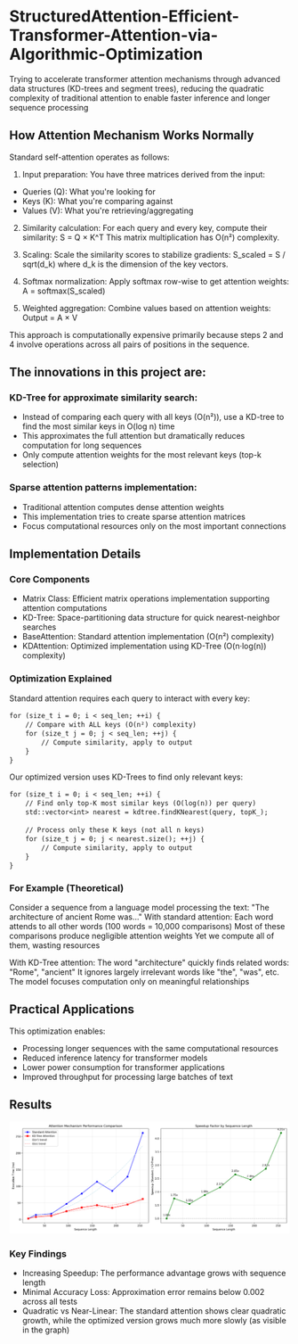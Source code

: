 # StructuredAttention-Efficient-Transformer-Attention-via-Algorithmic-Optimization
Trying to accelerate transformer attention mechanisms through advanced data structures (KD-trees and segment trees), reducing the quadratic complexity of traditional attention to enable faster inference and longer sequence processing

## How Attention Mechanism Works Normally
Standard self-attention operates as follows:

1. Input preparation: You have three matrices derived from the input:

- Queries (Q): What you're looking for
- Keys (K): What you're comparing against
- Values (V): What you're retrieving/aggregating

2. Similarity calculation: For each query and every key, compute their similarity:
 S = Q × K^T
 This matrix multiplication has O(n²) complexity.

3. Scaling: Scale the similarity scores to stabilize gradients:
 S_scaled = S / sqrt(d_k)
 where d_k is the dimension of the key vectors.

4. Softmax normalization: Apply softmax row-wise to get attention weights:
 A = softmax(S_scaled)

5. Weighted aggregation: Combine values based on attention weights:
 Output = A × V

This approach is computationally expensive primarily because steps 2 and 4 involve operations across all pairs of positions in the sequence.

## The innovations in this project are:

### KD-Tree for approximate similarity search:

- Instead of comparing each query with all keys (O(n²)), use a KD-tree to find the most similar keys in O(log n) time
- This approximates the full attention but dramatically reduces computation for long sequences
- Only compute attention weights for the most relevant keys (top-k selection)


### Sparse attention patterns implementation:

- Traditional attention computes dense attention weights
- This implementation tries to create sparse attention matrices
- Focus computational resources only on the most important connections

## Implementation Details
### Core Components

- Matrix Class: Efficient matrix operations implementation supporting attention computations
- KD-Tree: Space-partitioning data structure for quick nearest-neighbor searches
- BaseAttention: Standard attention implementation (O(n²) complexity)
- KDAttention: Optimized implementation using KD-Tree (O(n·log(n)) complexity)

### Optimization Explained
Standard attention requires each query to interact with every key:
```// For each query
for (size_t i = 0; i < seq_len; ++i) {
    // Compare with ALL keys (O(n²) complexity)
    for (size_t j = 0; j < seq_len; ++j) {
        // Compute similarity, apply to output
    }
}
```
Our optimized version uses KD-Trees to find only relevant keys:
```// For each query
for (size_t i = 0; i < seq_len; ++i) {
    // Find only top-K most similar keys (O(log(n)) per query)
    std::vector<int> nearest = kdtree.findKNearest(query, topK_);
    
    // Process only these K keys (not all n keys)
    for (size_t j = 0; j < nearest.size(); ++j) {
        // Compute similarity, apply to output
    }
}
```
### For Example (Theoretical)
Consider a sequence from a language model processing the text: "The architecture of ancient Rome was..."
With standard attention:
Each word attends to all other words (100 words = 10,000 comparisons)
Most of these comparisons produce negligible attention weights
Yet we compute all of them, wasting resources

With KD-Tree attention:
The word "architecture" quickly finds related words: "Rome", "ancient"
It ignores largely irrelevant words like "the", "was", etc.
The model focuses computation only on meaningful relationships

## Practical Applications
This optimization enables:

- Processing longer sequences with the same computational resources
- Reduced inference latency for transformer models
- Lower power consumption for transformer applications
- Improved throughput for processing large batches of text

## Results

![graphical results](attention_performance.png)

### Key Findings

- Increasing Speedup: The performance advantage grows with sequence length
- Minimal Accuracy Loss: Approximation error remains below 0.002 across all tests
- Quadratic vs Near-Linear: The standard attention shows clear quadratic growth, while the optimized version grows much more slowly (as visible in the graph)


